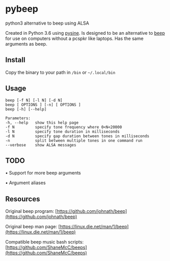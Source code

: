 # pybeep
python3 alternative to beep using ALSA

Created in Python 3.6 using [pysine](https://pypi.org/project/pysine/). Is designed to be an alternative to [beep](https://github.com/johnath/beep) for use on computers without a pcspkr like laptops. Has the same arguments as beep.

## Install
Copy the binary to your path in `/bin` or `~/.local/bin`

## Usage
```
beep [-f N] [-l N] [-d N]
beep [ OPTIONS ] [-n] [ OPTIONS ]
beep [-h] [--help]

Parameters:
-h, --help   show this help page
-f N         specify tone frequency where 0<N<20000
-l N         specify tone duration in milliseconds
-d N         specify gap duration between tones in milliseconds
-n           split between multiple tones in one command run
--verbose    show ALSA messages
```

## TODO
• Support for more beep arguments

• Argument aliases

## Resources 
Original beep program: [https://github.com/johnath/beep](https://github.com/johnath/beep)

Original beep man page: [https://linux.die.net/man/1/beep](https://linux.die.net/man/1/beep)

Compatible beep music bash scripts: [https://github.com/ShaneMcC/beeps](https://github.com/ShaneMcC/beeps)
